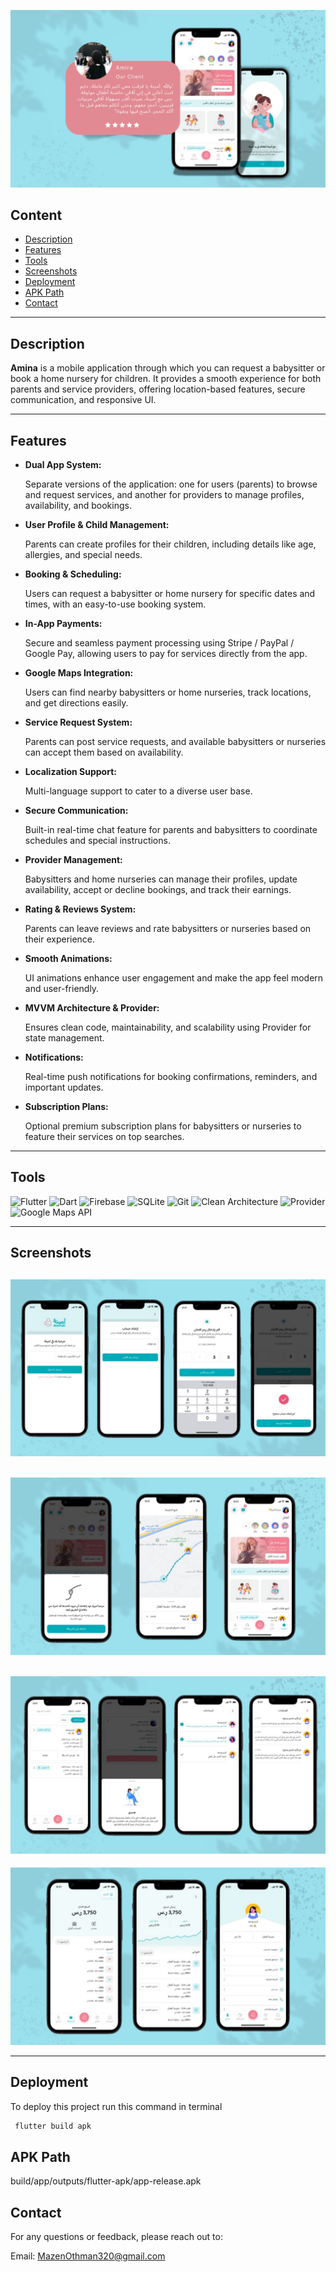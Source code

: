 <p align="center">
  <!-- Replace "screenshots/logo.jpg" with your actual logo or main image -->
  <img src="screenshots/1.png" alt="Amina Logo" />
</p>

## Content
- [Description](#description)
- [Features](#features)
- [Tools](#tools)
- [Screenshots](#screenshots)
- [Deployment](#deployment)
- [APK Path](#apk-path)
- [Contact](#contact)

---

## Description
**Amina** is a mobile application through which you can request a babysitter or book a home nursery for children. 
It provides a smooth experience for both parents and service providers, offering location-based features, secure communication, and responsive UI.

---

## Features

- **Dual App System:**
  
    Separate versions of the application: one for users (parents) to browse and request services, and another for providers to manage profiles, availability, and bookings.

- **User Profile & Child Management:**
  
    Parents can create profiles for their children, including details like age, allergies, and special needs.

- **Booking & Scheduling:**
  
    Users can request a babysitter or home nursery for specific dates and times, with an easy-to-use booking system.

- **In-App Payments:**
  
    Secure and seamless payment processing using Stripe / PayPal / Google Pay, allowing users to pay for services directly from the app.

- **Google Maps Integration:**
  
    Users can find nearby babysitters or home nurseries, track locations, and get directions easily.

- **Service Request System:**
  
    Parents can post service requests, and available babysitters or nurseries can accept them based on availability.

- **Localization Support:**
  
    Multi-language support to cater to a diverse user base.

- **Secure Communication:**
  
    Built-in real-time chat feature for parents and babysitters to coordinate schedules and special instructions.

- **Provider Management:**
  
    Babysitters and home nurseries can manage their profiles, update availability, accept or decline bookings, and track their earnings.

- **Rating & Reviews System:**
  
    Parents can leave reviews and rate babysitters or nurseries based on their experience.

- **Smooth Animations:**
  
    UI animations enhance user engagement and make the app feel modern and user-friendly.

- **MVVM Architecture & Provider:**
  
    Ensures clean code, maintainability, and scalability using Provider for state management.

- **Notifications:**
  
    Real-time push notifications for booking confirmations, reminders, and important updates.

- **Subscription Plans:**
  
    Optional premium subscription plans for babysitters or nurseries to feature their services on top searches.


---

## Tools
![Flutter](https://img.shields.io/badge/Flutter-%2302569B.svg?style=for-the-badge&logo=Flutter&logoColor=white)
![Dart](https://img.shields.io/badge/Dart-%230175C2.svg?style=for-the-badge&logo=Dart&logoColor=white)
![Firebase](https://img.shields.io/badge/Firebase-%23FF5722.svg?style=for-the-badge&logo=Firebase&logoColor=white)
![SQLite](https://img.shields.io/badge/SQLite-%2307405F.svg?style=for-the-badge&logo=SQLite&logoColor=white)
![Git](https://img.shields.io/badge/Git-%23F05033.svg?style=for-the-badge&logo=Git&logoColor=white)
![Clean Architecture](https://img.shields.io/badge/Clean_Architecture-%2300B2A0.svg?style=for-the-badge&logo=architectural&logoColor=white)
![Provider](https://img.shields.io/badge/Provider-State%20Management-blue)
![Google Maps API](https://img.shields.io/badge/Google%20Maps%20API-%234285F4.svg?style=for-the-badge&logo=googlemaps&logoColor=white)

---

## Screenshots

<!-- Replace these with your actual screenshots -->
![Screenshot 1](screenshots/2.png)
---
![Screenshot 2](screenshots/3.png)
---
![Screenshot 3](screenshots/4.png)
---
![Screenshot 4](screenshots/5.png)

---

## Deployment

To deploy this project run this command in terminal

```bash
 flutter build apk
```

## APK Path 
build/app/outputs/flutter-apk/app-release.apk


## Contact
For any questions or feedback, please reach out to:

Email: MazenOthman320@gmail.com

